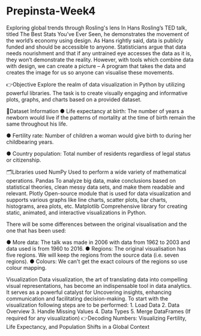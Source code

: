 # Prepinsta-Week4
Exploring global trends through Rosling's lens
In Hans Rosling’s TED talk, titled The Best Stats You’ve Ever Seen, he demonstrates the movement of the world’s economy using design. As Hans rightly said, data is publicly funded and should be accessible to anyone. Statisticians argue that data needs nourishment and that if any untrained eye accesses the data as it is, they won’t demonstrate the reality. However, with tools which combine data with design, we can create a picture – A program that takes the data and creates the image for us so anyone can visualise these movements.



👉Objective
Explore the realm of data visualization in Python by utilizing powerful libraries. The task is to create visually engaging and informative plots, graphs, and charts based on a provided dataset.

📄Dataset Information
● Life expectancy at birth: The number of years a newborn would live if the patterns of mortality at the time of birth remain the same throughout his life.

● Fertility rate: Number of children a woman would give birth to during her childbearing years.

● Country population: Total number of residents regardless of legal status or citizenship.

🗂️Libraries used
NumPy Used to perform a wide variety of mathematical operations.
Pandas To analyze big data, make conclusions based on statistical theories, clean messy data sets, and make them readable and relevant.
Plotly Open-source module that is used for data visualization and supports various graphs like line charts, scatter plots, bar charts, histograms, area plots, etc.
Matplotlib Comprehensive library for creating static, animated, and interactive visualizations in Python.

There will be some differences between the original visualisation and the one that has been used:

● More data: The talk was made in 2006 with data from 1962 to 2003 and data used is from 1960 to 2016.
● Regions: The original visualisation has five regions. We will keep the regions from the source data (i.e. seven regions).
● Colours: We can't get the exact colours of the regions so use colour mapping.

Visualization
Data visualization, the art of translating data into compelling visual representations, has become an indispensable tool in data analytics. It serves as a powerful catalyst for Uncovering insights, enhancing communication and facilitating decision-making.
To start with the visualization following steps are to be performed: 1. Load Data 2. Data Overview 3. Handle Missing Values 4. Data Types 5. Merge DataFrames (If required for any visualization)
👉Decoding Numbers: Visualizing Fertility, Life Expectancy, and Population Shifts in a Global Context

